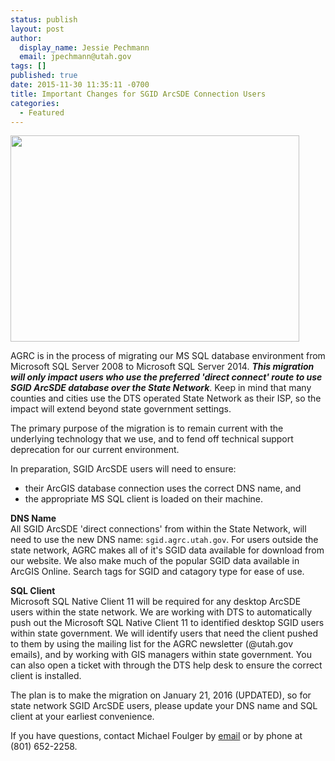 ```yaml
---
status: publish
layout: post
author:
  display_name: Jessie Pechmann
  email: jpechmann@utah.gov
tags: []
published: true
date: 2015-11-30 11:35:11 -0700
title: Important Changes for SGID ArcSDE Connection Users
categories:
  - Featured
---
```

<p><a href="{{ "/downloads/Screen-Shot-2015-11-30-at-11.14.14-AM1.png" | prepend: site.baseurl }}"><img src="{{ "/images/Screen-Shot-2015-11-30-at-11.14.14-AM1.png" | prepend: site.baseurl }}" alt="" title="Screen Shot 2015-11-30 at 11.14.14 AM" width="462" height="330" class="inline-text-right" /></a></p>
<p>AGRC is in the process of migrating our MS SQL database environment from Microsoft SQL Server 2008 to Microsoft SQL Server 2014.<em> <strong>This migration will only impact users who use the preferred 'direct connect' route to use SGID ArcSDE database over the State Network</strong></em>. Keep in mind that many counties and cities use the DTS operated State Network as their ISP, so the impact will extend beyond state government settings. </p>
<p>The primary purpose of the migration is to remain current with the underlying technology that we use, and to fend off technical support deprecation for our current environment. </p>
<p>In preparation, SGID ArcSDE users will need to ensure:</p>
<ul>
<li>their ArcGIS database connection uses the correct DNS name, and </li>
<li>the appropriate MS SQL client is loaded on their machine. </li>
</ul>
<p><strong>DNS Name</strong><br />
All SGID ArcSDE 'direct connections' from within the State Network, will need to use the new DNS name: <code>sgid.agrc.utah.gov</code>. For users outside the state network, AGRC makes all of it's SGID data available for download from our website. We also make much of the popular SGID data available in ArcGIS Online. Search tags for SGID and catagory type for ease of use.</p>
<p><strong>SQL Client</strong><br />
Microsoft SQL Native Client 11 will be required for any desktop ArcSDE users within the state network. We are working with DTS to automatically push out the Microsoft SQL Native Client 11 to identified desktop SGID users within state government. We will identify users that need the client pushed to them by using the mailing list for the AGRC newsletter (@utah.gov emails), and by working with GIS managers within state government.  You can also open a ticket with through the DTS help desk to ensure the correct client is installed. </p>
<p>The plan is to make the migration on January 21, 2016 (UPDATED), so for state network SGID ArcSDE users, please update your DNS name and SQL client at your earliest convenience. </p>
<p>If you have questions, contact Michael Foulger by <a href="mailto:michaelfoulger@utah.gov?subject=SGID ArcSDE Updates">email</a> or by phone at (801) 652-2258.</p>
